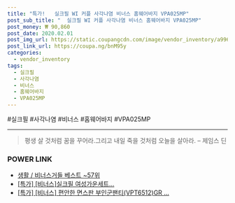 ```yaml
--- 
title: "특가!   실크필 WI 커플 사각나염 비너스 홈웨어바지 VPA025MP" 
post_sub_title: "  실크필 WI 커플 사각나염 비너스 홈웨어바지 VPA025MP" 
post_money: ₩ 90,860 
post_date: 2020.02.01 
post_img_url: https://static.coupangcdn.com/image/vendor_inventory/a996/69ef6e9b7b3914c102122f759cb21ddd7aa60b255d63dbe27f249e773330.jpg 
post_link_url: https://coupa.ng/bnM95y 
categories: 
  - vendor_inventory 
tags: 
  - 실크필 
  - 사각나염 
  - 비너스 
  - 홈웨어바지 
  - VPA025MP 
--- 
```

  #실크필 #사각나염 #비너스 #홈웨어바지 #VPA025MP 
<hr> 

> 평생 살 것처럼 꿈을 꾸어라.그리고 내일 죽을 것처럼 오늘을 살아라. – 제임스 딘 


### POWER LINK

* <a href="https://blog.naver.com/santokki14/221778901543" target="_blank">생활 / 비너스거들 베스트 ~57위</a>
* <a href="https://blog.naver.com/santokki14/221792248458" target="_blank">[특가] [비너스]실크필 여성가운세트...</a>
* <a href="https://blog.naver.com/sakai111/221791390288" target="_blank">[특가] [비너스] 편안한 면스판 부인군팬티(VPT6512)GR ...</a>

